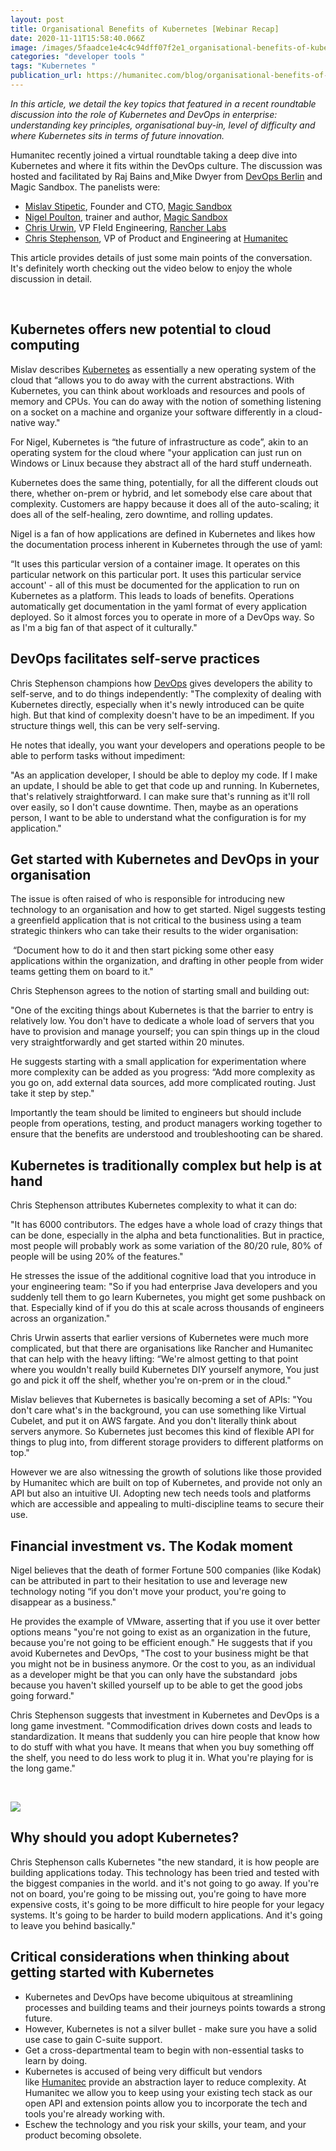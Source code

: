 ```yaml
---
layout: post
title: Organisational Benefits of Kubernetes [Webinar Recap]
date: 2020-11-11T15:58:40.066Z
image: /images/5faadce1e4c4c94dff07f2e1_organisational-benefits-of-kubernetes_blog-header.png
categories: "developer tools "
tags: "Kubernetes "
publication_url: https://humanitec.com/blog/organisational-benefits-of-kubernetes
---
```

*In this article, we detail the key topics that featured in a recent roundtable discussion into the role of Kubernetes and DevOps in enterprise: understanding key principles, organisational buy-in, level of difficulty and where Kubernetes sits in terms of future innovation.*

Humanitec recently joined a virtual roundtable taking a deep dive into Kubernetes and where it fits within the DevOps culture. The discussion was hosted and facilitated by Raj Bains and[ ](https://www.linkedin.com/in/bainsxiii/)Mike Dwyer from [DevOps Berlin](https://www.devopsberlin.de/) and Magic Sandbox. The panelists were:

* [Mislav Stipetic](https://www.linkedin.com/in/mislavstipetic/), Founder and CTO, [Magic Sandbox](https://www.msb.com/)
* [Nigel Poulton](https://nigelpoulton.com/), trainer and author, [Magic Sandbox](https://www.msb.com/)
* [Chris Urwin](https://www.linkedin.com/in/chrisurwin/), VP FIeld Engineering, [Rancher Labs](https://rancher.com/)
* [Chris Stephenson](https://humanitec.com/author/chris-stephenson), VP of Product and Engineering at [Humanitec](http://humanitec.com/)

This article provides details of just some main points of the conversation. It's definitely worth checking out the video below to enjoy the whole discussion in detail.

‍

## Kubernetes offers new potential to cloud computing

Mislav describes [Kubernetes](https://humanitec.com/kubernetes) as essentially a new operating system of the cloud that “allows you to do away with the current abstractions. With Kubernetes, you can think about workloads and resources and pools of memory and CPUs. You can do away with the notion of something listening on a socket on a machine and organize your software differently in a cloud-native way."

For Nigel, Kubernetes is “the future of infrastructure as code”, akin to an operating system for the cloud where "your application can just run on Windows or Linux because they abstract all of the hard stuff underneath. 

Kubernetes does the same thing, potentially, for all the different clouds out there, whether on-prem or hybrid, and let somebody else care about that complexity. Customers are happy because it does all of the auto-scaling; it does all of the self-healing, zero downtime, and rolling updates.

Nigel is a fan of how applications are defined in Kubernetes and likes how the documentation process inherent in Kubernetes through the use of yaml:

“It uses this particular version of a container image. It operates on this particular network on this particular port. It uses this particular service account' - all of this must be documented for the application to run on Kubernetes as a platform. This leads to loads of benefits. Operations automatically get documentation in the yaml format of every application deployed. So it almost forces you to operate in more of a DevOps way. So as I'm a big fan of that aspect of it culturally."

## DevOps facilitates self-serve practices

Chris Stephenson champions how [DevOps](https://humanitec.com/devops) gives developers the ability to self-serve, and to do things independently: "The complexity of dealing with Kubernetes directly, especially when it's newly introduced can be quite high. But that kind of complexity doesn't have to be an impediment. If you structure things well, this can be very self-serving.

He notes that ideally, you want your developers and operations people to be able to perform tasks without impediment:

"As an application developer, I should be able to deploy my code. If I make an update, I should be able to get that code up and running. In Kubernetes, that's relatively straightforward. I can make sure that's running as it'll roll over easily, so I don't cause downtime. Then, maybe as an operations person, I want to be able to understand what the configuration is for my application."

## Get started with Kubernetes and DevOps in your organisation

The issue is often raised of who is responsible for introducing new technology to an organisation and how to get started. Nigel suggests testing a greenfield application that is not critical to the business using a team strategic thinkers who can take their results to the wider organisation:

 “Document how to do it and then start picking some other easy applications within the organization, and drafting in other people from wider teams getting them on board to it."

Chris Stephenson agrees to the notion of starting small and building out:

"One of the exciting things about Kubernetes is that the barrier to entry is relatively low. You don't have to dedicate a whole load of servers that you have to provision and manage yourself; you can spin things up in the cloud very straightforwardly and get started within 20 minutes.

He suggests starting with a small application for experimentation where more complexity can be added as you progress: “Add more complexity as you go on, add external data sources, add more complicated routing. Just take it step by step."

Importantly the team should be limited to engineers but should include people from operations, testing, and product managers working together to ensure that the benefits are understood and troubleshooting can be shared.

## Kubernetes is traditionally complex but help is at hand

Chris Stephenson attributes Kubernetes complexity to what it can do:

"It has 6000 contributors. The edges have a whole load of crazy things that can be done, especially in the alpha and beta functionalities. But in practice, most people will probably work as some variation of the 80/20 rule, 80% of people will be using 20% of the features."

He stresses the issue of the additional cognitive load that you introduce in your engineering team: "So if you had enterprise Java developers and you suddenly tell them to go learn Kubernetes, you might get some pushback on that. Especially kind of if you do this at scale across thousands of engineers across an organization."

Chris Urwin asserts that earlier versions of Kubernetes were much more complicated, but that there are organisations like Rancher and Humanitec that can help with the heavy lifting: “We're almost getting to that point where you wouldn't really build Kubernetes DIY yourself anymore, You just go and pick it off the shelf, whether you're on-prem or in the cloud."

Mislav believes that Kubernetes is basically becoming a set of APIs: "You don't care what's in the background, you can use something like Virtual Cubelet, and put it on AWS fargate. And you don't literally think about servers anymore. So Kubernetes just becomes this kind of flexible API for things to plug into, from different storage providers to different platforms on top."

However we are also witnessing the growth of solutions like those provided by Humanitec which are built on top of Kubernetes, and provide not only an API but also an intuitive UI. Adopting new tech needs tools and platforms which are accessible and appealing to multi-discipline teams to secure their use.

## Financial investment vs. The Kodak moment

Nigel believes that the death of former Fortune 500 companies (like Kodak) can be attributed in part to their hesitation to use and leverage new technology noting “if you don't move your product, you're going to disappear as a business."

He provides the example of VMware, asserting that if you use it over better options means "you're not going to exist as an organization in the future, because you're not going to be efficient enough." He suggests that if you avoid Kubernetes and DevOps, "The cost to your business might be that you might not be in business anymore. Or the cost to you, as an individual as a developer might be that you can only have the substandard  jobs because you haven't skilled yourself up to be able to get the good jobs going forward."

Chris Stephenson suggests that investment in Kubernetes and DevOps is a long game investment. "Commodification drives down costs and leads to standardization. It means that suddenly you can hire people that know how to do stuff with what you have. It means that when you buy something off the shelf, you need to do less work to plug it in. What you're playing for is the long game."

‍

![](https://assets.website-files.com/5c73bbfe3312822f153dd310/5fbe2acfe39d7a16fba8a260_Kubernetes%20-%20Misconceptions%20vs%20Reality.jpg)



## Why should you adopt Kubernetes?

Chris Stephenson calls Kubernetes "the new standard, it is how people are building applications today. This technology has been tried and tested with the biggest companies in the world. and it's not going to go away. If you're not on board, you're going to be missing out, you're going to have more expensive costs, it's going to be more difficult to hire people for your legacy systems. It's going to be harder to build modern applications. And it's going to leave you behind basically."

## Critical considerations when thinking about getting started with Kubernetes

* Kubernetes and DevOps have become ubiquitous at streamlining processes and building teams and their journeys points towards a strong future.
* However, Kubernetes is not a silver bullet - make sure you have a solid use case to gain C-suite support.
* Get a cross-departmental team to begin with non-essential tasks to learn by doing.
* Kubernetes is accused of being very difficult but vendors like [Humanitec](https://humanitec.com/) provide an abstraction layer to reduce complexity. At Humanitec we allow you to keep using your existing tech stack as our open API and extension points allow you to incorporate the tech and tools you're already working with.
* Eschew the technology and you risk your skills, your team, and your product becoming obsolete. 

‍